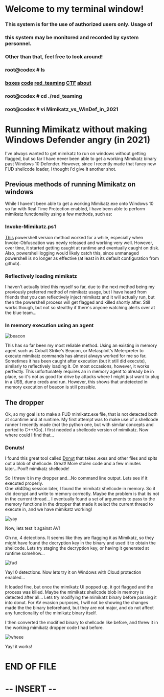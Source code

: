 # Welcome to my terminal window!                                                               
###  This system is for the use of authorized users only.  Usage of   
###  this system may be monitored and recorded by system personnel.                                                                   
###           Other than that, feel free to look around!  
### root@codex # ls
### [boxes](./boxes.md) [code](./code.md) [red_teaming](./red_teaming.md) [CTF](./ctf.md) [about](./about.md)
### root@codex # cd ./red_teaming
### root@codex # vi Mimikatz_vs_WinDef_in_2021
  
# Running Mimikatz without making Windows Defender angry (in 2021)

I've always wanted to get mimikatz to run on windows without getting flagged, but so far I have never been able to get a working Mimikatz binary past Windows 10 Defender.
However, since I recently made that fancy new FUD shellcode loader, I thought i'd give it another shot.

## Previous methods of running Mimikatz on windows
  
While I haven't been able to get a working Mimikatz.exe onto Windows 10 so far with Real Time Protection enabled, I have been able to perform mimikatz functionality using
a few methods, such as:
  
### Invoke-Mimikatz.ps1
  
[This](https://github.com/PowerShellMafia/PowerSploit/blob/master/Exfiltration/Invoke-Mimikatz.ps1) powershell version method worked for a while, especially when Invoke-Obfuscation was newly released and working very well. However, over time, it started getting caught
at runtime and eventually caught on disk. Also, powershell logging would likely catch this, since unmanaged powershell is no longer as effective (at least in its default 
configuration from github).

### Reflectively loading mimikatz
  
I haven't actually tried this myself so far, due to the next method being my previously preferred method of mimikatz usage, but I have heard from friends that you can
reflectively inject mimikatz and it will actually run, but then the powershell process will get flagged and killed shortly after. Still works though, but not so stealthy
if there's anyone watching alerts over at the blue team...

### In memory execution using an agent
  
![beacon](./Mimikatz_vs_WinDef_in_2021_img/beacon_mimikatz.png)
  
This has so far been my most reliable method. Using an existing in memory agent such as Cobalt Strike's Beacon, or Metasploit's Meterpreter to execute mimikatz commands
has almost always worked for me so far. Sometimes it has been caught after execution (but it still did execute), similarly to reflectively loading it. On most occasions,
however, it works perfectly. This unfortunately requires an in memory agent to already be in place, so it's not as good for drive by attacks where I might just want to
plug in a USB, dump creds and run. However, this shows that undetected in memory execution of beacon is still possible.


## The dropper
  
Ok, so my goal is to make a FUD mimikatz.exe file, that is not detected both at scantime and at runtime. My first attempt was to make use of a shellcode runner I recently
made (not the python one, but with similar concepts and ported to C++/Go). I first needed a shellcode version of mimikatz. Now where could I find that...

### Donuts!
  
I found this great tool called [Donut](https://github.com/TheWover/donut) that takes .exes and other files and spits out a blob of shellcode. Great! More stolen code and
a few minutes later...Poof! mimikatz shellcode!  
  
So I threw it in my dropper and...No command line output. Lets see if it executed properly.  
One x64Dbg session later, I found the mimikatz shellcode in memory. So it did decrypt and write to memory correctly. Maybe the problem is that its not in the current
thread... I eventually found a set of arguments to pass to the memory functions in the dropper that made it select the current thread to execute in, and we have
mimikatz working!
  
![yay](./Mimikatz_vs_WinDef_in_2021_img/dropper_mimikatz1.png)
  
Now, lets test it against AV!

Oh no, 4 detections. It seems like they are flagging it as Mimikatz, so they might have found the decryption key in the binary and used it to obtain the shellcode. Lets try
staging the decryption key, or having it generated at runtime somehow...
  
![fud](./Mimikatz_vs_WinDef_in_2021_img/mimikatz_fud.png)
  
Yay! 0 detections. Now lets try it on Windows with Cloud protection enabled...

It loaded fine, but once the mimikatz UI popped up, it got flagged and the process was killed. Maybe the mimikatz shellcode blob in memory is detected after all... Lets try modifying the mimikatz binary before passing it into donut. For AV evasion purposes, I will not be showing the changes made the the binary beforehand, but they are not major, and do not affect any functionality of the mimikatz binary itself.

I then converted the modified binary to shellcode like before, and threw it in the working mimikatz dropper code I had before.
  
![wheee](./Mimikatz_vs_WinDef_in_2021_img/mimikatz_final.png)
  
Yay! it works!

# END OF FILE
# -- INSERT --



